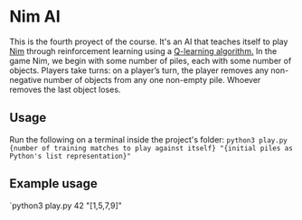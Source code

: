 # Nim AI
This is the fourth proyect of the course. It's an AI that teaches itself to play [Nim](https://en.wikipedia.org/wiki/Nim) through reinforcement learning using a [Q-learning algorithm.](https://en.wikipedia.org/wiki/Q-learning)
In the game Nim, we begin with some number of piles, each with some number of objects. Players take turns: on a player’s turn, the player removes any non-negative number of objects from any one non-empty pile. Whoever removes the last object loses.

## Usage
Run the following on a terminal inside the project's folder:
`python3 play.py {number of training matches to play against itself} "{initial piles as Python's list representation}"`
## Example usage
`python3 play.py 42 "[1,5,7,9]"                                                                                                                                                                                                                                                                                                                                      